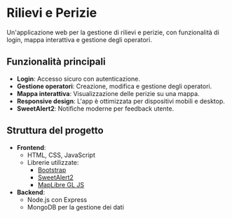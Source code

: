 # Rilievi e Perizie

Un'applicazione web per la gestione di rilievi e perizie, con funzionalità di login, mappa interattiva e gestione degli operatori.

## Funzionalità principali

- **Login**: Accesso sicuro con autenticazione.
- **Gestione operatori**: Creazione, modifica e gestione degli operatori.
- **Mappa interattiva**: Visualizzazione delle perizie su una mappa.
- **Responsive design**: L'app è ottimizzata per dispositivi mobili e desktop.
- **SweetAlert2**: Notifiche moderne per feedback utente.

## Struttura del progetto

- **Frontend**:
  - HTML, CSS, JavaScript
  - Librerie utilizzate:
    - [Bootstrap](https://getbootstrap.com/)
    - [SweetAlert2](https://sweetalert2.github.io/)
    - [MapLibre GL JS](https://maplibre.org/)
- **Backend**:
  - Node.js con Express
  - MongoDB per la gestione dei dati

